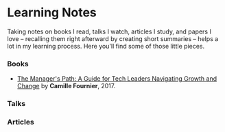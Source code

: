 
# Learning Notes

Taking notes on books I read, talks I watch, articles I study, and papers I love – recalling them right afterward by creating short summaries – helps a lot in my learning process. Here you'll find some of those little pieces.

### Books

* [The Manager's Path: A Guide for Tech Leaders Navigating Growth and Change](books/the-managers-path.md) by **Camille Fournier**, 2017.

### Talks

### Articles
